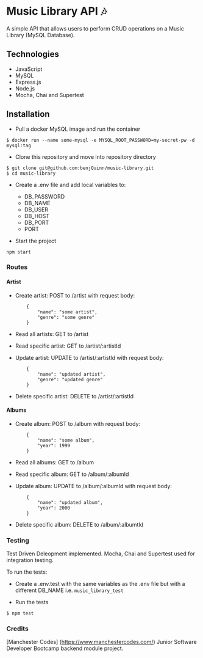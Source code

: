 # Music Library API :notes:

A simple API that allows users to perform CRUD operations on a Music Library (MySQL Database).

## Technologies

- JavaScript
- MySQL
- Express.js
- Node.js
- Mocha, Chai and Supertest

## Installation

- Pull a docker MySQL image and run the container

```
$ docker run --name some-mysql -e MYSQL_ROOT_PASSWORD=my-secret-pw -d mysql:tag
```

- Clone this repository and move into repository directory

```
$ git clone git@github.com:benjQuinn/music-library.git
$ cd music-library
```

- Create a .env file and add local variables to:

  - DB_PASSWORD
  - DB_NAME
  - DB_USER
  - DB_HOST
  - DB_PORT
  - PORT

- Start the project

```
npm start
```

### Routes

#### Artist

- Create artist: POST to /artist with request body:
  ```
      {
          "name": "some artist",
          "genre": "some genre"
      }
  ```
- Read all artists: GET to /artist
- Read specific artist: GET to /artist/:artistId
- Update artist: UPDATE to /artist/:artistId with request body:

  ```
      {
          "name": "updated artist",
          "genre": "updated genre"
      }

  ```

- Delete specific artist: DELETE to /artist/:artistId

#### Albums

- Create album: POST to /album with request body:
  ```
      {
          "name": "some album",
          "year": 1999
      }
  ```
- Read all albums: GET to /album
- Read specific album: GET to /album/:albumId
- Update album: UPDATE to /album/:albumId with request body:

  ```
      {
          "name": "updated album",
          "year": 2000
      }

  ```

- Delete specific album: DELETE to /album/:albumtId

### Testing

Test Driven Deleopment implemented. Mocha, Chai and Supertest used for integration testing.

To run the tests:

- Create a .env.test with the same variables as the .env file but with a different DB_NAME i.e. `music_library_test`

- Run the tests

```
$ npm test
```

### Credits

[Manchester Codes] (https://www.manchestercodes.com/) Junior Software Developer Bootcamp backend module project.
